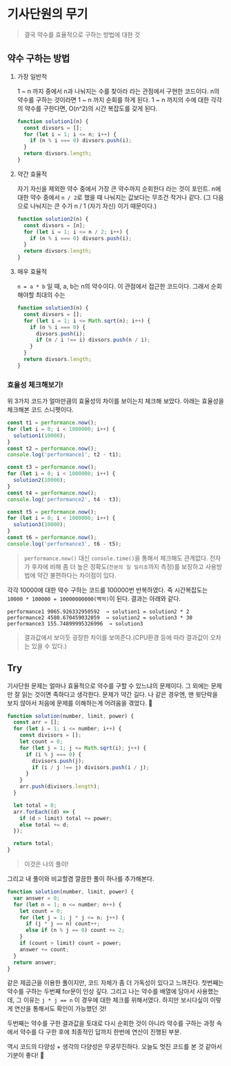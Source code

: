 # 기사단원의 무기

> 결국 약수를 효율적으로 구하는 방법에 대한 것

## 약수 구하는 방법

1. 가장 일반적

   1 ~ n 까지 중에서 n과 나눠지는 수를 찾아라 라는 관점에서 구현한 코드이다. n의 약수를 구하는 것이라면 1 ~ n 까지 순회를 하게 된다. 1 ~ n 까지의 수에 대한 각각의 약수를 구한다면, O(n^2)의 시간 복잡도를 갖게 된다.

   ```js
   function solution1(n) {
     const divsors = [];
     for (let i = 1; i <= n; i++) {
       if (n % i === 0) divsors.push(i);
     }
     return divsors.length;
   }
   ```

2. 약간 효율적

   자기 자신을 제외한 약수 중에서 가장 큰 약수까지 순회한다 라는 것이 포인트. n에 대한 약수 중에서 `n / 2`로 했을 때 나눠지는 값보다는 무조건 작거나 같다. (그 다음으로 나눠지는 큰 수가 n / 1 (자기 자신) 이기 때문이다.)

   ```js
   function solution2(n) {
     const divsors = [n];
     for (let i = 1; i <= n / 2; i++) {
       if (n % i === 0) divsors.push(i);
     }
     return divsors.length;
   }
   ```

3. 매우 효율적

   `n = a * b` 일 때, a, b는 n의 약수이다. 이 관점에서 접근한 코드이다. 그래서 순회해야할 최대의 수는

   ```js
   function solution3(n) {
     const divsors = [];
     for (let i = 1; i <= Math.sqrt(n); i++) {
       if (n % i === 0) {
         divsors.push(i);
         if (n / i !== i) divsors.push(n / i);
       }
     }
     return divsors.length;
   }
   ```

### 효율성 체크해보기!

위 3가지 코드가 얼마만큼의 효율성의 차이를 보이는지 체크해 보았다. 아래는 효율성을 체크해본 코드 스니펫이다.

```js
const t1 = performance.now();
for (let i = 0; i < 1000000; i++) {
  solution1(10000);
}
const t2 = performance.now();
console.log('performance1', t2 - t1);

const t3 = performance.now();
for (let i = 0; i < 1000000; i++) {
  solution2(10000);
}
const t4 = performance.now();
console.log('performance2', t4 - t3);

const t5 = performance.now();
for (let i = 0; i < 1000000; i++) {
  solution3(10000);
}
const t6 = performance.now();
console.log('performance3', t6 - t5);
```

> `performance.now()` 대신 `console.time()`을 통해서 체크해도 관계없다. 전자가 후자에 비해 좀 더 높은 정확도(`천분의 일 밀리초`까지 측정)를 보장하고 사용방법에 약간 불편하다는 차이점이 있다.

각각 10000에 대한 약수 구하는 코드를 100000번 반복하였다. 즉 시간복잡도는 `10000 * 100000 = 10000000000(백억)`이 된다. 결과는 아래와 같다.

```
performance1 9065.926332950592  → solution1 = solution2 * 2
performance2 4580.670459032059  → solution2 = solution3 * 30
performance3 155.74899995326996  → solution3
```

> 결과값에서 보이듯 굉장한 차이를 보여준다.(CPU환경 등에 따라 결과값이 오차는 있을 수 있다.)

## Try

기사단원 문제는 얼마나 효율적으로 약수를 구할 수 있느냐의 문제이다. 그 외에는 문제만 잘 읽는 것이면 족하다고 생각한다. 문제가 약간 길다. 나 같은 경우엔, 맨 윗단락을 보지 않아서 처음에 문제를 이해하는게 어려움을 겪었다. 🥲

```js
function solution(number, limit, power) {
  const arr = [];
  for (let i = 1; i <= number; i++) {
    const divisors = [];
    let count = 0;
    for (let j = 1; j <= Math.sqrt(i); j++) {
      if (i % j === 0) {
        divisors.push(j);
        if (i / j !== j) divisors.push(i / j);
      }
    }
    arr.push(divisors.length);
  }

  let total = 0;
  arr.forEach((d) => {
    if (d > limit) total += power;
    else total += d;
  });

  return total;
}
```

> 이것은 나의 풀이!

그리고 내 풀이와 비교할겸 깔끔한 풀이 하나를 추가해본다.

```js
function solution(number, limit, power) {
  var answer = 0;
  for (let n = 1; n <= number; n++) {
    let count = 0;
    for (let j = 1; j * j <= n; j++) {
      if (j * j == n) count++;
      else if (n % j == 0) count += 2;
    }
    if (count > limit) count = power;
    answer += count;
  }
  return answer;
}
```

같은 제곱근을 이용한 풀이지만, 코드 자체가 좀 더 가독성이 있다고 느껴진다. 첫번째는 약수를 구하는 두번째 for문이 인상 깊다. 그리고 나는 약수를 배열에 담아서 사용했는데, 그 이유는 `j * j == n` 이 경우에 대한 체크를 위해서였다. 하지만 보시다싶이 이렇게 연산을 통해서도 확인이 가능했던 것!

두번째는 약수를 구한 결과값을 토대로 다시 순회한 것이 아니라 약수를 구하는 과정 속에서 약수를 다 구한 후에 최종적인 답까지 한번에 연산이 진행된 부분.

역시 코드의 다양성 + 생각의 다양성은 무궁무진하다. 오늘도 멋진 코드를 본 것 같아서 기분이 좋다! 🚀
